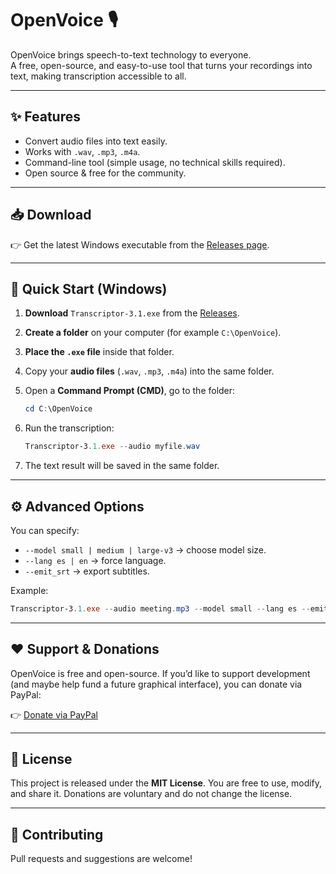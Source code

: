 # OpenVoice 🎙️

OpenVoice brings speech-to-text technology to everyone.  
A free, open-source, and easy-to-use tool that turns your recordings into text, making transcription accessible to all.

---

## ✨ Features
- Convert audio files into text easily.
- Works with `.wav`, `.mp3`, `.m4a`.
- Command-line tool (simple usage, no technical skills required).
- Open source & free for the community.

---

## 📥 Download
👉 Get the latest Windows executable from the [Releases page](https://github.com/neil-re/OpenVoice/releases).

---

## 🚀 Quick Start (Windows)

1. **Download** `Transcriptor-3.1.exe` from the [Releases](https://github.com/neil-re/OpenVoice/releases).  
2. **Create a folder** on your computer (for example `C:\OpenVoice`).  
3. **Place the `.exe` file** inside that folder.  
4. Copy your **audio files** (`.wav`, `.mp3`, `.m4a`) into the same folder.  
5. Open a **Command Prompt (CMD)**, go to the folder:
   ```powershell
   cd C:\OpenVoice


6. Run the transcription:

   ```powershell
   Transcriptor-3.1.exe --audio myfile.wav
   ```
7. The text result will be saved in the same folder.

---

## ⚙️ Advanced Options

You can specify:

* `--model small | medium | large-v3` → choose model size.
* `--lang es | en` → force language.
* `--emit_srt` → export subtitles.

Example:

```powershell
Transcriptor-3.1.exe --audio meeting.mp3 --model small --lang es --emit_srt
```

---

## ❤️ Support & Donations

OpenVoice is free and open-source.
If you’d like to support development (and maybe help fund a future graphical interface), you can donate via PayPal:

👉 [Donate via PayPal](https://www.paypal.com/paypalme/neilreyesu)

---

## 📜 License

This project is released under the **MIT License**.
You are free to use, modify, and share it. Donations are voluntary and do not change the license.

---

## 🙌 Contributing

Pull requests and suggestions are welcome!

```
